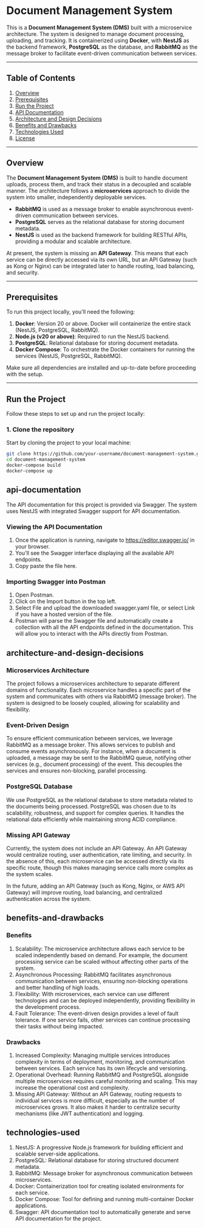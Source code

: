 # Document Management System

This is a **Document Management System (DMS)** built with a microservice architecture. The system is designed to manage document processing, uploading, and tracking. It is containerized using **Docker**, with **NestJS** as the backend framework, **PostgreSQL** as the database, and **RabbitMQ** as the message broker to facilitate event-driven communication between services.

---

## Table of Contents

1. [Overview](#overview)
2. [Prerequisites](#prerequisites)
3. [Run the Project](#run-the-project)
4. [API Documentation](#api-documentation)
5. [Architecture and Design Decisions](#architecture-and-design-decisions)
6. [Benefits and Drawbacks](#benefits-and-drawbacks)
7. [Technologies Used](#technologies-used)
8. [License](#license)

---

## Overview

The **Document Management System (DMS)** is built to handle document uploads, process them, and track their status in a decoupled and scalable manner. The architecture follows a **microservices** approach to divide the system into smaller, independently deployable services. 

- **RabbitMQ** is used as a message broker to enable asynchronous event-driven communication between services.
- **PostgreSQL** serves as the relational database for storing document metadata.
- **NestJS** is used as the backend framework for building RESTful APIs, providing a modular and scalable architecture.
  
At present, the system is missing an **API Gateway**. This means that each service can be directly accessed via its own URL, but an API Gateway (such as Kong or Nginx) can be integrated later to handle routing, load balancing, and security.

---

## Prerequisites

To run this project locally, you'll need the following:

1. **Docker**: Version 20 or above. Docker will containerize the entire stack (NestJS, PostgreSQL, RabbitMQ).
2. **Node.js (v20 or above)**: Required to run the NestJS backend.
3. **PostgreSQL**: Relational database for storing document metadata.
4. **Docker Compose**: To orchestrate the Docker containers for running the services (NestJS, PostgreSQL, RabbitMQ).

Make sure all dependencies are installed and up-to-date before proceeding with the setup.

---

## Run the Project

Follow these steps to set up and run the project locally:

### 1. Clone the repository

Start by cloning the project to your local machine:

```bash
git clone https://github.com/your-username/document-management-system.git
cd document-management-system
docker-compose build
docker-compose up

```

## api-documentation

The API documentation for this project is provided via Swagger. The system uses NestJS with integrated Swagger support for API documentation.

### Viewing the API Documentation
1. Once the application is running, navigate to https://editor.swagger.io/ in your browser.
2. You'll see the Swagger interface displaying all the available API endpoints.
3. Copy paste the file here.
### Importing Swagger into Postman
1. Open Postman.
2. Click on the Import button in the top left.
3. Select File and upload the downloaded swagger.yaml file, or select Link if you have a hosted version of the file.
4. Postman will parse the Swagger file and automatically create a collection with all the API endpoints defined in the documentation.
This will allow you to interact with the APIs directly from Postman.

## architecture-and-design-decisions
### Microservices Architecture
The project follows a microservices architecture to separate different domains of functionality. Each microservice handles a specific part of the system and communicates with others via RabbitMQ (message broker). The system is designed to be loosely coupled, allowing for scalability and flexibility.

### Event-Driven Design
To ensure efficient communication between services, we leverage RabbitMQ as a message broker. This allows services to publish and consume events asynchronously. For instance, when a document is uploaded, a message may be sent to the RabbitMQ queue, notifying other services (e.g., document processing) of the event. This decouples the services and ensures non-blocking, parallel processing.

### PostgreSQL Database
We use PostgreSQL as the relational database to store metadata related to the documents being processed. PostgreSQL was chosen due to its scalability, robustness, and support for complex queries. It handles the relational data efficiently while maintaining strong ACID compliance.

### Missing API Gateway
Currently, the system does not include an API Gateway. An API Gateway would centralize routing, user authentication, rate limiting, and security. In the absence of this, each microservice can be accessed directly via its specific route, though this makes managing service calls more complex as the system scales.

In the future, adding an API Gateway (such as Kong, Nginx, or AWS API Gateway) will improve routing, load balancing, and centralized authentication across the system.

## benefits-and-drawbacks
### Benefits
1. Scalability: The microservice architecture allows each service to be scaled independently based on demand. For example, the document processing service can be scaled without affecting other parts of the system.
2. Asynchronous Processing: RabbitMQ facilitates asynchronous communication between services, ensuring non-blocking operations and better handling of high loads.
3. Flexibility: With microservices, each service can use different technologies and can be deployed independently, providing flexibility in the development process.
4. Fault Tolerance: The event-driven design provides a level of fault tolerance. If one service fails, other services can continue processing their tasks without being impacted.
### Drawbacks
1. Increased Complexity: Managing multiple services introduces complexity in terms of deployment, monitoring, and communication between services. Each service has its own lifecycle and versioning.
2. Operational Overhead: Running RabbitMQ and PostgreSQL alongside multiple microservices requires careful monitoring and scaling. This may increase the operational cost and complexity.
3. Missing API Gateway: Without an API Gateway, routing requests to individual services is more difficult, especially as the number of microservices grows. It also makes it harder to centralize security mechanisms (like JWT authentication) and logging.
## technologies-used
1. NestJS: A progressive Node.js framework for building efficient and scalable server-side applications.
2. PostgreSQL: Relational database for storing structured document metadata.
3. RabbitMQ: Message broker for asynchronous communication between microservices.
4. Docker: Containerization tool for creating isolated environments for each service.
5. Docker Compose: Tool for defining and running multi-container Docker applications.
6. Swagger: API documentation tool to automatically generate and serve API documentation for the project.